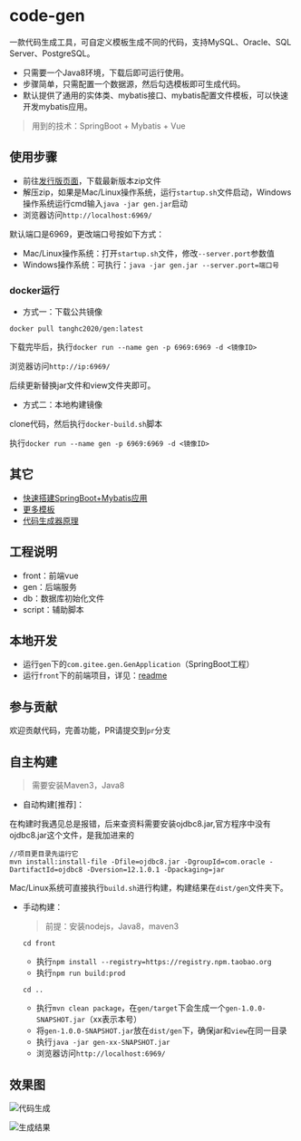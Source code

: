 # code-gen

一款代码生成工具，可自定义模板生成不同的代码，支持MySQL、Oracle、SQL Server、PostgreSQL。

- 只需要一个Java8环境，下载后即可运行使用。
- 步骤简单，只需配置一个数据源，然后勾选模板即可生成代码。
- 默认提供了通用的实体类、mybatis接口、mybatis配置文件模板，可以快速开发mybatis应用。

> 用到的技术：SpringBoot + Mybatis + Vue

## 使用步骤

- 前往[发行版页面](https://gitee.com/durcframework/code-gen/releases)，下载最新版本zip文件
- 解压zip，如果是Mac/Linux操作系统，运行`startup.sh`文件启动，Windows操作系统运行cmd输入`java -jar gen.jar`启动
- 浏览器访问`http://localhost:6969/`

默认端口是6969，更改端口号按如下方式：

- Mac/Linux操作系统：打开`startup.sh`文件，修改`--server.port`参数值
- Windows操作系统：可执行：`java -jar gen.jar --server.port=端口号`

### docker运行

- 方式一：下载公共镜像

`docker pull tanghc2020/gen:latest`

下载完毕后，执行`docker run --name gen -p 6969:6969 -d <镜像ID>`

浏览器访问`http://ip:6969/`

后续更新替换jar文件和view文件夹即可。

- 方式二：本地构建镜像

clone代码，然后执行`docker-build.sh`脚本

执行`docker run --name gen -p 6969:6969 -d <镜像ID>`

## 其它

- [快速搭建SpringBoot+Mybatis应用](https://gitee.com/durcframework/code-gen/wikis/pages?sort_id=2478942&doc_id=27724)
- [更多模板](https://gitee.com/durcframework/code-gen/wikis/pages?sort_id=2979234&doc_id=27724)
- [代码生成器原理](https://gitee.com/durcframework/code-gen/wikis/pages?sort_id=3287812&doc_id=27724)

## 工程说明

- front：前端vue
- gen：后端服务
- db：数据库初始化文件
- script：辅助脚本

## 本地开发

- 运行`gen`下的`com.gitee.gen.GenApplication`（SpringBoot工程）
- 运行`front`下的前端项目，详见：[readme](./front/README.md)

## 参与贡献

欢迎贡献代码，完善功能，PR请提交到`pr`分支

## 自主构建

> 需要安装Maven3，Java8

- 自动构建[推荐]：

在构建时我遇见总是报错，后来查资料需要安装ojdbc8.jar,官方程序中没有ojdbc8.jar这个文件，是我加进来的

```
//项目更目录先运行它
mvn install:install-file -Dfile=ojdbc8.jar -DgroupId=com.oracle -DartifactId=ojdbc8 -Dversion=12.1.0.1 -Dpackaging=jar
```

Mac/Linux系统可直接执行`build.sh`进行构建，构建结果在`dist/gen`文件夹下。

- 手动构建：
  
    > 前提：安装nodejs，Java8，maven3

    `cd front`
    
    - 执行`npm install --registry=https://registry.npm.taobao.org`
    - 执行`npm run build:prod`
    
    `cd ..`
    
    - 执行`mvn clean package`，在`gen/target`下会生成一个`gen-1.0.0-SNAPSHOT.jar`（xx表示本号）
    - 将`gen-1.0.0-SNAPSHOT.jar`放在`dist/gen`下，确保jar和`view`在同一目录
    - 执行`java -jar gen-xx-SNAPSHOT.jar`
    - 浏览器访问`http://localhost:6969/`

## 效果图

![代码生成](https://images.gitee.com/uploads/images/2020/0724/180853_df66e76d_332975.png "gen7.png")

![生成结果](https://images.gitee.com/uploads/images/2020/0731/085506_9d66201f_332975.png "gen8.png")
